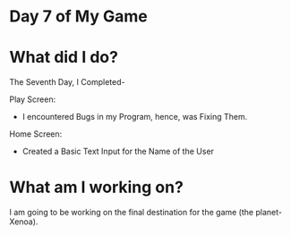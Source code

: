 # Day 7 of My Game

# What did I do?

The Seventh Day, I Completed-

Play Screen:

* I encountered Bugs in my Program, hence, was Fixing Them. 

Home Screen:

* Created a Basic Text Input for the Name of the User

# What am I working on? 

I am going to be working on the final destination for the game (the planet- Xenoa).

